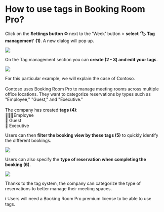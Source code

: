 # How to use tags in Booking Room Pro?

<p class="no-margin">Click on the <b>Settings button ⚙️</b> next to the 'Week' button &gt; <b>select '🏷️ Tag management' (1)</b>. A new dialog will pop up.</p>
<p class="no-margin"></p>
<div class="intercom-container"><img src="/assets/img/teams-pro/image_166.png"></div><p class="no-margin">On the Tag management section you can <b>create (2 - 3) and edit your tags</b>.</p>
<p class="no-margin"></p>
<div class="intercom-container"><img src="/assets/img/teams-pro/image_167.png"></div><p class="no-margin">For this particular example, we will explain the case of Contoso.<br><br>Contoso uses Booking Room Pro to manage meeting rooms across multiple office locations. They want to categorize reservations by types such as "Employee," "Guest," and "Executive."<br><br>The company has created <b>tags (4)</b>:<br>🙋‍♀️🙋Employee<br>📨 Guest<br>💼 Executive</p>
<p class="no-margin"></p>
<p class="no-margin">Users can then <b>filter the booking view by these tags (5)</b> to quickly identify the different bookings.<br></p>
<div class="intercom-container"><img src="/assets/img/teams-pro/image_168.png"></div><p class="no-margin">Users can also specify the <b>type of reservation when completing the booking (6)</b>.</p>
<p class="no-margin"></p>
<div class="intercom-container"><img src="/assets/img/teams-pro/image_169.png"></div><p class="no-margin">Thanks to the tag system, the company can categorize the type of reservations to better manage their meeting spaces.</p>
<p class="no-margin"></p>
<p class="no-margin">ℹ️ Users will need a Booking Room Pro premium license to be able to use tags.</p>

<Intercom />
<Hubspot />
<Clarity />
<GoogleAnalytics />

